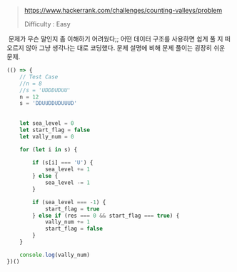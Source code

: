 > https://www.hackerrank.com/challenges/counting-valleys/problem
>
> Difficulty : Easy



​	문제가 무슨 말인지 좀 이해하기 어려웠다;; 어떤 데이터 구조를 사용하면 쉽게 풀 지 떠오르지 않아 그냥 생각나는 대로 코딩했다. 문제 설명에 비해 문제 풀이는 굉장히 쉬운 문제.

```javascript
(() => {
	// Test Case
    //n = 8
    //s = 'UDDDUDUU'
    n = 12
    s = 'DDUUDDUDUUUD'
    
    
    let sea_level = 0
    let start_flag = false
    let vally_num = 0

    for (let i in s) {
        
        if (s[i] === 'U') {
            sea_level += 1
        } else {
            sea_level -= 1
        }

        if (sea_level === -1) {
            start_flag = true
        } else if (res === 0 && start_flag === true) {
            vally_num += 1
            start_flag = false
        }
    }

    console.log(vally_num)
})()
```

